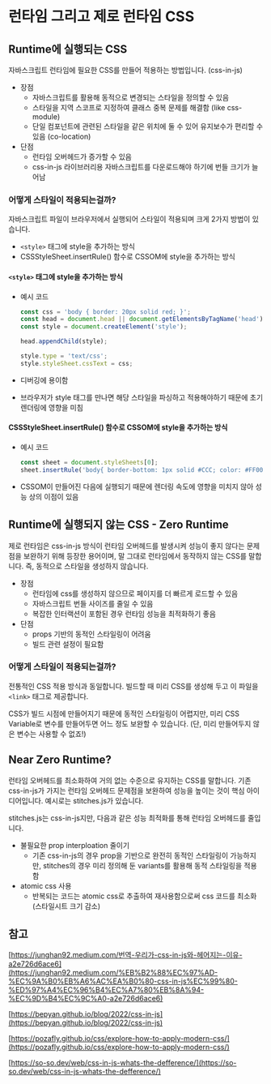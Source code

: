 # 런타임 그리고 제로 런타임 CSS

## Runtime에 실행되는 CSS

자바스크립트 런타임에 필요한 CSS를 만들어 적용하는 방법입니다. (css-in-js)

- 장점
  - 자바스크립트를 활용해 동적으로 변경되는 스타일을 정의할 수 있음
  - 스타일을 지역 스코프로 지정하여 클래스 중복 문제를 해결함 (like css-module)
  - 단일 컴포넌트에 관련된 스타일을 같은 위치에 둘 수 있어 유지보수가 편리할 수 있음 (co-location)
- 단점
  - 런타임 오버헤드가 증가할 수 있음
  - css-in-js 라이브러리용 자바스크립트를 다운로드해야 하기에 번들 크기가 늘어남

### 어떻게 스타일이 적용되는걸까?

자바스크립트 파일이 브라우저에서 실행되어 스타일이 적용되며 크게 2가지 방법이 있습니다.

- `<style>` 태그에 style을 추가하는 방식
- CSSStyleSheet.insertRule() 함수로 CSSOM에 style을 추가하는 방식

#### `<style>` 태그에 style을 추가하는 방식

- 예시 코드

  ```jsx
  const css = 'body { border: 20px solid red; }';
  const head = document.head || document.getElementsByTagName('head')[0];
  const style = document.createElement('style');

  head.appendChild(style);

  style.type = 'text/css';
  style.styleSheet.cssText = css;
  ```

- 디버깅에 용이함
- 브라우저가 style 태그를 만나면 해당 스타일을 파싱하고 적용해야하기 때문에 초기 렌더링에 영향을 미침

#### CSSStyleSheet.insertRule() 함수로 CSSOM에 style을 추가하는 방식

- 예시 코드
  ```jsx
  const sheet = document.styleSheets[0];
  sheet.insertRule('body{ border-bottom: 1px solid #CCC; color: #FF0000; }', 0);
  ```
- CSSOM이 만들어진 다음에 실행되기 때문에 렌더링 속도에 영향을 미치지 않아 성능 상의 이점이 있음

## Runtime에 실행되지 않는 CSS - Zero Runtime

제로 런타임은 css-in-js 방식이 런타임 오버헤드를 발생시켜 성능이 좋지 않다는 문제점을 보완하기 위해 등장한 용어이며, 말 그대로 런타임에서 동작하지 않는 CSS를 말합니다. 즉, 동적으로 스타일을 생성하지 않습니다.

- 장점
  - 런타임에 css를 생성하지 않으므로 페이지를 더 빠르게 로드할 수 있음
  - 자바스크립트 번들 사이즈를 줄일 수 있음
  - 복잡한 인터랙션이 포함된 경우 런타임 성능을 최적화하기 좋음
- 단점
  - props 기반의 동적인 스타일링이 어려움
  - 빌드 관련 설정이 필요함

### 어떻게 스타일이 적용되는걸까?

전통적인 CSS 적용 방식과 동일합니다. 빌드할 때 미리 CSS를 생성해 두고 이 파일을 `<link>` 태그로 제공합니다.

CSS가 빌드 시점에 만들어지기 때문에 동적인 스타일링이 어렵지만, 미리 CSS Variable로 변수를 만들어두면 어느 정도 보완할 수 있습니다. (단, 미리 만들어두지 않은 변수는 사용할 수 없죠!)

## Near Zero Runtime?

런타임 오버헤드를 최소화하여 거의 없는 수준으로 유지하는 CSS를 말합니다. 기존 css-in-js가 가지는 런타임 오버헤드 문제점을 보완하여 성능을 높이는 것이 핵심 아이디어입니다. 예시로는 stitches.js가 있습니다.

stitches.js는 css-in-js지만, 다음과 같은 성능 최적화를 통해 런타임 오버헤드를 줄입니다.

- 불필요한 prop interploation 줄이기
  - 기존 css-in-js의 경우 prop을 기반으로 완전히 동적인 스타일링이 가능하지만, stitches의 경우 미리 정의해 둔 variants를 활용해 동적 스타일링을 적용함
- atomic css 사용
  - 반복되는 코드는 atomic css로 추출하여 재사용함으로써 css 코드를 최소화 (스타일시트 크기 감소)

## 참고

[https://junghan92.medium.com/번역-우리가-css-in-js와-헤어지는-이유-a2e726d6ace6](https://junghan92.medium.com/%EB%B2%88%EC%97%AD-%EC%9A%B0%EB%A6%AC%EA%B0%80-css-in-js%EC%99%80-%ED%97%A4%EC%96%B4%EC%A7%80%EB%8A%94-%EC%9D%B4%EC%9C%A0-a2e726d6ace6)

[https://bepyan.github.io/blog/2022/css-in-js](https://bepyan.github.io/blog/2022/css-in-js)

[https://pozafly.github.io/css/explore-how-to-apply-modern-css/](https://pozafly.github.io/css/explore-how-to-apply-modern-css/)

[https://so-so.dev/web/css-in-js-whats-the-defference/](https://so-so.dev/web/css-in-js-whats-the-defference/)
